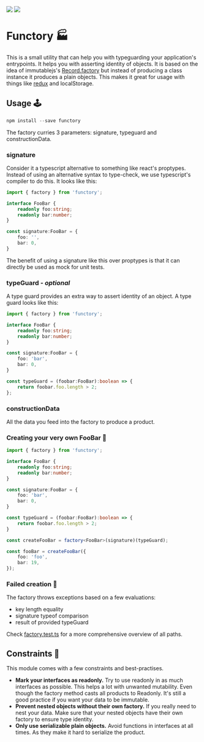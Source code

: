 [![](https://travis-ci.org/CarloPalinckx/functory.svg?branch=master)](https://travis-ci.org/CarloPalinckx/functory) [![](https://api.codeclimate.com/v1/badges/8d9185b95792c01646bc/maintainability)](https://codeclimate.com/github/CarloPalinckx/functory/maintainability)

# Functory 🏭

This is a small utility that can help you with typeguarding your application's entrypoints.
It helps you with asserting identity of objects. It is based on the idea of immutablejs's [Record.factory](https://facebook.github.io/immutable-js/docs/#/Record.Factory) but instead of producing a class instance it produces a plain objects.
This makes it great for usage with things like [redux](https://github.com/reactjs/redux) and localStorage. 

## Usage 🕹

```typescript
npm install --save functory
```

The factory curries 3 parameters: signature, typeguard and constructionData.

### signature
Consider it a typescript alternative to something like react's proptypes. Instead of using an alternative syntax to type-check, we use typescript's compiler to do this.
It looks like this:

```typescript
import { factory } from 'functory';

interface FooBar {
    readonly foo:string;
    readonly bar:number;
}

const signature:FooBar = {
    foo: '',
    bar: 0,
}
```
The benefit of using a signature like this over proptypes is that it can directly be used as mock for unit tests.

### typeGuard - *optional*

A type guard provides an extra way to assert identity of an object. A type guard looks like this:
```typescript
import { factory } from 'functory';

interface FooBar {
    readonly foo:string;
    readonly bar:number;
}

const signature:FooBar = {
    foo: 'bar',
    bar: 0,
}

const typeGuard = (foobar:FooBar):boolean => {
    return foobar.foo.length > 2;
};

```

### constructionData
All the data you feed into the factory to produce a product.

### Creating your very own FooBar 🎉

```typescript
import { factory } from 'functory';

interface FooBar {
    readonly foo:string;
    readonly bar:number;
}

const signature:FooBar = {
    foo: 'bar',
    bar: 0,
}

const typeGuard = (foobar:FooBar):boolean => {
    return foobar.foo.length > 2;
}

const createFooBar = factory<FooBar>(signature)(typeGuard);

const fooBar = createFooBar({
    foo: 'foo',
    bar: 19,
});

```

### Failed creation 🙅
The factory throws exceptions based on a few evaluations:
- key length equality
- signature typeof comparison
- result of provided typeGuard

Check [factory.test.ts](https://github.com/CarloPalinckx/functory/blob/master/src/factory/factory.test.ts) for a more comprehensive overview of all paths. 

## Constraints 🚩
This module comes with a few constraints and best-practises.

- **Mark your interfaces as readonly.** Try to use readonly in as much interfaces as possible. This helps a lot with unwanted mutability. Even though the factory method casts all products to Readonly.
It's still a good practice if you want your data to be immutable.
- **Prevent nested objects without their own factory.** If you really need to nest your data. Make sure that your nested objects have their own factory to ensure type identity.
- **Only use serializable plain objects.** Avoid functions in interfaces at all times. As they make it hard to serialize the product.
